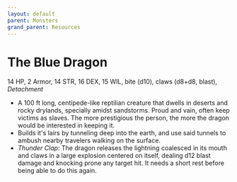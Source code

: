```yaml
---
layout: default
parent: Monsters
grand_parent: Resources
---
```


# The Blue Dragon

14 HP, 2 Armor, 14 STR, 16 DEX, 15 WIL, bite (d10), claws (d8+d8, blast), _Detachment_

- A 100 ft long, centipede-like reptilian creature that dwells in deserts and rocky drylands, specially amidst sandstorms. Proud and vain, often keep victims as slaves. The more prestigious the person, the more the dragon would be interested in keeping it.
- Builds it's lairs by tunneling deep into the earth, and use said tunnels to ambush nearby travelers walking on the surface. 
- *Thunder Clap*: The dragon releases the lightning coalesced in its mouth and claws in a large explosion centered on itself, dealing d12 blast damage and knocking prone any target hit. It needs a short rest before being able to do this again.
